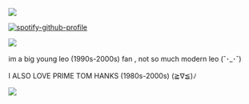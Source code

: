 ![](https://komarev.com/ghpvc/?username=your-github-username&abbreviated=true)

[![spotify-github-profile](https://spotify-github-profile.kittinanx.com/api/view?uid=wawr7uc2p4tz3bz7gesudnppv&cover_image=true&theme=natemoo-re&show_offline=false&background_color=121212&interchange=false&bar_color=6a8cb9&bar_color_cover=false)](https://github.com/kittinan/spotify-github-profile)

![](https://i.postimg.cc/LsrRwbpb/tumblr-pmxahp-Vmg91u675kj-1280.jpg)



im a big young leo (1990s-2000s) fan , not so much modern leo (˘･_･˘)

I ALSO LOVE PRIME TOM HANKS (1980s-2000s) (≧∇≦)ﾉ

![](https://i.postimg.cc/cHFQmwYT/sub-buzz-22410-1477497728-2.jpg)
